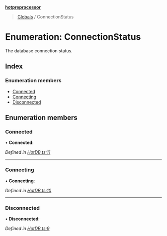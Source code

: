 **[hotpreprocessor](../README.md)**

> [Globals](../globals.md) / ConnectionStatus

# Enumeration: ConnectionStatus

The database connection status.

## Index

### Enumeration members

* [Connected](connectionstatus.md#connected)
* [Connecting](connectionstatus.md#connecting)
* [Disconnected](connectionstatus.md#disconnected)

## Enumeration members

### Connected

•  **Connected**: 

*Defined in [HotDB.ts:11](https://github.com/OurFreeLight/HotPreprocessor/blob/4cb6771/src/HotDB.ts#L11)*

___

### Connecting

•  **Connecting**: 

*Defined in [HotDB.ts:10](https://github.com/OurFreeLight/HotPreprocessor/blob/4cb6771/src/HotDB.ts#L10)*

___

### Disconnected

•  **Disconnected**: 

*Defined in [HotDB.ts:9](https://github.com/OurFreeLight/HotPreprocessor/blob/4cb6771/src/HotDB.ts#L9)*
